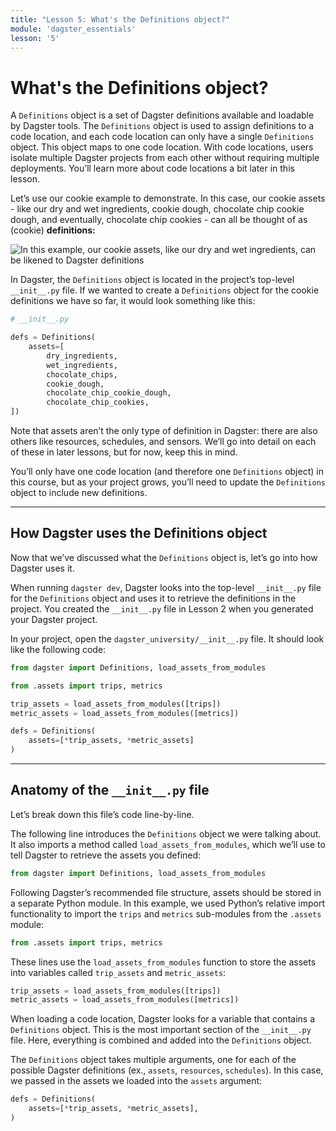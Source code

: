 ```yaml
---
title: "Lesson 5: What's the Definitions object?"
module: 'dagster_essentials'
lesson: '5'
---
```


# What's the Definitions object?

A `Definitions` object is a set of Dagster definitions available and loadable by Dagster tools. The `Definitions` object is used to assign definitions to a code location, and each code location can only have a single `Definitions` object. This object maps to one code location. With code locations, users isolate multiple Dagster projects from each other without requiring multiple deployments. You’ll learn more about code locations a bit later in this lesson.

Let’s use our cookie example to demonstrate. In this case, our cookie assets - like our dry and wet ingredients, cookie dough, chocolate chip cookie dough, and eventually, chocolate chip cookies - can all be thought of as (cookie) **definitions:**

![In this example, our cookie assets, like our dry and wet ingredients, can be likened to Dagster definitions](/images/dagster-essentials/lesson-5/cookie-definitions.png)

In Dagster, the `Definitions` object is located in the project’s top-level `__init__.py` file. If we wanted to create a `Definitions` object for the cookie definitions we have so far, it would look something like this:

```python
# __init__.py

defs = Definitions(
    assets=[
        dry_ingredients,
        wet_ingredients,
        chocolate_chips,
        cookie_dough,
        chocolate_chip_cookie_dough,
        chocolate_chip_cookies,
])
```

Note that assets aren’t the only type of definition in Dagster: there are also others like resources, schedules, and sensors. We’ll go into detail on each of these in later lessons, but for now, keep this in mind.

You’ll only have one code location (and therefore one `Definitions` object) in this course, but as your project grows, you’ll need to update the `Definitions` object to include new definitions.

---

## How Dagster uses the Definitions object

Now that we’ve discussed what the `Definitions` object is, let’s go into how Dagster uses it.

When running `dagster dev`, Dagster looks into the top-level `__init__.py` file for the `Definitions` object and uses it to retrieve the definitions in the project. You created the `__init__.py` file in Lesson 2 when you generated your Dagster project.

In your project, open the `dagster_university/__init__.py` file. It should look like the following code:

```python
from dagster import Definitions, load_assets_from_modules

from .assets import trips, metrics

trip_assets = load_assets_from_modules([trips])
metric_assets = load_assets_from_modules([metrics])

defs = Definitions(
    assets=[*trip_assets, *metric_assets]
)
```

---

## Anatomy of the `__init__.py` file

Let’s break down this file’s code line-by-line.

The following line introduces the `Definitions` object we were talking about. It also imports a method called `load_assets_from_modules`, which we’ll use to tell Dagster to retrieve the assets you defined:

```python
from dagster import Definitions, load_assets_from_modules
```

Following Dagster’s recommended file structure, assets should be stored in a separate Python module. In this example, we used Python’s relative import functionality to import the `trips` and `metrics` sub-modules from the `.assets` module:

```python
from .assets import trips, metrics
```

These lines use the `load_assets_from_modules` function to store the assets into variables called `trip_assets` and `metric_assets`:

```python
trip_assets = load_assets_from_modules([trips])
metric_assets = load_assets_from_modules([metrics])
```

When loading a code location, Dagster looks for a variable that contains a `Definitions` object. This is the most important section of the `__init__.py` file. Here, everything is combined and added into the `Definitions` object.

The `Definitions` object takes multiple arguments, one for each of the possible Dagster definitions (ex., `assets`, `resources`, `schedules`). In this case, we passed in the assets we loaded into the `assets` argument:

```python
defs = Definitions(
    assets=[*trip_assets, *metric_assets],
)
```
